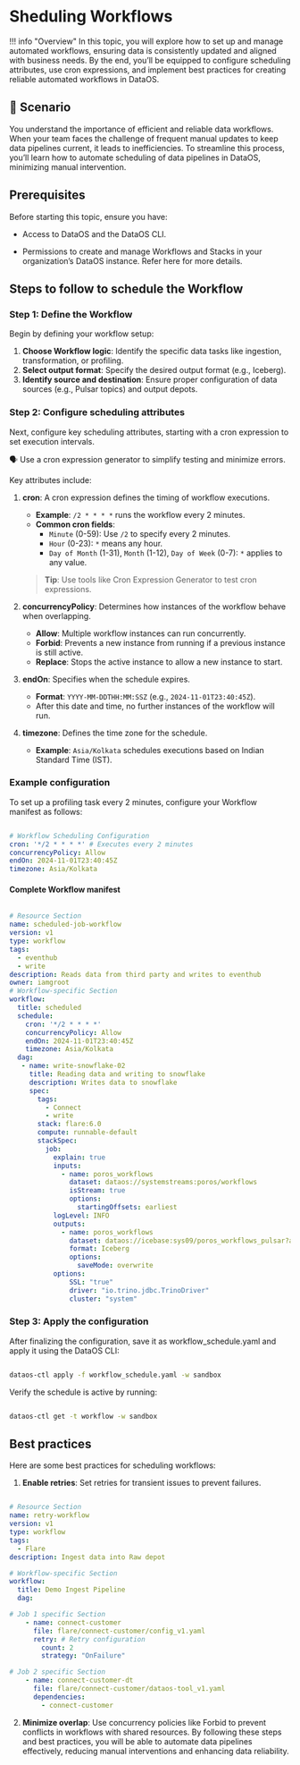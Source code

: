 # Sheduling Workflows

!!! info "Overview"
    In this topic, you will explore how to set up and manage automated workflows, ensuring data is consistently updated and aligned with business needs. By the end, you’ll be equipped to configure scheduling attributes, use cron expressions, and implement best practices for creating reliable automated workflows in DataOS.

## 📘 Scenario

You understand the importance of efficient and reliable data workflows. When your team faces the challenge of frequent manual updates to keep data pipelines current, it leads to inefficiencies. To streamline this process, you’ll learn how to automate scheduling of data pipelines in DataOS, minimizing manual intervention.

## Prerequisites
Before starting this topic, ensure you have:

- Access to DataOS and the DataOS CLI.

- Permissions to create and manage Workflows and Stacks in your organization’s DataOS instance. Refer here for more details.

## Steps to follow to schedule the Workflow

### **Step 1: Define the Workflow**

Begin by defining your workflow setup:

1. **Choose Workflow logic**: Identify the specific data tasks like ingestion, transformation, or profiling.
2. **Select output format**: Specify the desired output format (e.g., Iceberg).
3. **Identify source and destination**: Ensure proper configuration of data sources (e.g., Pulsar topics) and output depots.

### **Step 2: Configure scheduling attributes**

Next, configure key scheduling attributes, starting with a cron expression to set execution intervals.

<aside class="callout"> 🗣️ Use a cron expression generator to simplify testing and minimize errors. </aside>

Key attributes include:

1. **cron**: A cron expression defines the timing of workflow executions.
   - **Example**: `/2 * * * *` runs the workflow every 2 minutes.
   - **Common cron fields**:
     - `Minute` (0-59): Use `/2` to specify every 2 minutes.
     - `Hour` (0-23): `*` means any hour.
     - `Day of Month` (1-31), `Month` (1-12), `Day of Week` (0-7): `*` applies to any value.
     
    > **Tip**: Use tools like Cron Expression Generator to test cron expressions.

2. **concurrencyPolicy**: Determines how instances of the workflow behave when overlapping.
   - **Allow**: Multiple workflow instances can run concurrently.
   - **Forbid**: Prevents a new instance from running if a previous instance is still active.
   - **Replace**: Stops the active instance to allow a new instance to start.

3. **endOn**: Specifies when the schedule expires.
   - **Format**: `YYYY-MM-DDTHH:MM:SSZ` (e.g., `2024-11-01T23:40:45Z`).
   - After this date and time, no further instances of the workflow will run.

4. **timezone**: Defines the time zone for the schedule.
   - **Example**: `Asia/Kolkata` schedules executions based on Indian Standard Time (IST).


### **Example configuration**
To set up a profiling task every 2 minutes, configure your Workflow manifest as follows:

```yaml

# Workflow Scheduling Configuration
cron: '*/2 * * * *' # Executes every 2 minutes
concurrencyPolicy: Allow
endOn: 2024-11-01T23:40:45Z
timezone: Asia/Kolkata
```
#### **Complete Workflow manifest**

```yaml

# Resource Section
name: scheduled-job-workflow
version: v1
type: workflow
tags:
  - eventhub
  - write
description: Reads data from third party and writes to eventhub
owner: iamgroot
# Workflow-specific Section
workflow:
  title: scheduled 
  schedule: 
    cron: '*/2 * * * *' 
    concurrencyPolicy: Allow 
    endOn: 2024-11-01T23:40:45Z
    timezone: Asia/Kolkata
  dag: 
   - name: write-snowflake-02
     title: Reading data and writing to snowflake
     description: Writes data to snowflake
     spec:
       tags:
         - Connect
         - write
       stack: flare:6.0
       compute: runnable-default
       stackSpec:
         job:
           explain: true
           inputs:
             - name: poros_workflows
               dataset: dataos://systemstreams:poros/workflows
               isStream: true
               options:
                 startingOffsets: earliest
           logLevel: INFO
           outputs:
             - name: poros_workflows
               dataset: dataos://icebase:sys09/poros_workflows_pulsar?acl=rw
               format: Iceberg
               options:
                 saveMode: overwrite
           options: 
               SSL: "true"
               driver: "io.trino.jdbc.TrinoDriver"
               cluster: "system"

```
### **Step 3: Apply the configuration**
After finalizing the configuration, save it as workflow_schedule.yaml and apply it using the DataOS CLI:

```bash

dataos-ctl apply -f workflow_schedule.yaml -w sandbox
```
Verify the schedule is active by running:

```bash

dataos-ctl get -t workflow -w sandbox

```
## Best practices
Here are some best practices for scheduling workflows:

1. **Enable retries**: Set retries for transient issues to prevent failures.

```yaml

# Resource Section
name: retry-workflow
version: v1
type: workflow
tags:
  - Flare
description: Ingest data into Raw depot

# Workflow-specific Section
workflow:
  title: Demo Ingest Pipeline
  dag:

# Job 1 specific Section
    - name: connect-customer
      file: flare/connect-customer/config_v1.yaml
      retry: # Retry configuration
        count: 2
        strategy: "OnFailure"

# Job 2 specific Section
    - name: connect-customer-dt
      file: flare/connect-customer/dataos-tool_v1.yaml
      dependencies:
        - connect-customer
```
2. **Minimize overlap**: Use concurrency policies like Forbid to prevent conflicts in workflows with shared resources.
By following these steps and best practices, you will be able to automate data pipelines effectively, reducing manual interventions and enhancing data reliability.